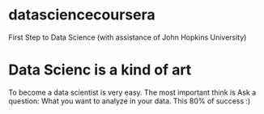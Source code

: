 # datasciencecoursera
First Step to Data Science (with assistance of John Hopkins University)
# Data Scienc is a kind of art
To become a data scientist is very easy. The most important think is Ask a question: What you want to analyze in your data. This 80% of success :)
